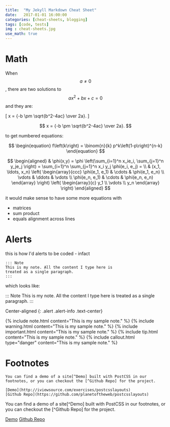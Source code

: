 ```yaml
---
title:  "My Jekyll Markdown Cheat Sheet"
date:   2017-01-01 16:00:00
categories: [cheat-sheets, blogging]
tags: [code, tests]
img : cheat-sheets.jpg
use_math: true
---
```


# Math


When $$a \ne 0$$, there are two solutions to $$ax^2 + bx + c = 0$$ and they are:

\[ x = {-b \pm \sqrt{b^2-4ac} \over 2a}. \]

$$ x = {-b \pm \sqrt{b^2-4ac} \over 2a}. $$

to get numbered equations:

$$
\begin{equation} 
  f\left(k\right) = \binom{n}{k} p^k\left(1-p\right)^{n-k}
\end{equation}
$$

$$ \begin{aligned}
  & \phi(x,y) = \phi \left(\sum_{i=1}^n x_ie_i, \sum_{j=1}^n y_je_j \right)
  = \sum_{i=1}^n \sum_{j=1}^n x_i y_j \phi(e_i, e_j) = \\
  & (x_1, \ldots, x_n) \left( \begin{array}{ccc}
      \phi(e_1, e_1) & \cdots & \phi(e_1, e_n) \\
      \vdots & \ddots & \vdots \\
      \phi(e_n, e_1) & \cdots & \phi(e_n, e_n)
    \end{array} \right)
  \left( \begin{array}{c}
      y_1 \\
      \vdots \\
      y_n
    \end{array} \right)
\end{aligned} $$

it would make sense to have some more equations with
- matrices
- sum product
- equals alignment across lines

# Alerts	

this is how I'd alerts to be coded - infact

```
::: Note 
This is my note. All the content I type here is 
treated as a single paragraph.
:::
```

which looks like: 

::: Note 
This is my note. All the content I type here is 
treated as a single paragraph.
:::

Center-aligned
{: .alert .alert-info .text-center}


{% include note.html content="This is my sample note." %}
{% include warning.html content="This is my sample note." %}
{% include important.html content="This is my sample note." %}
{% include tip.html content="This is my sample note." %}
{% include callout.html type="danger" content="This is my sample note." %}


# Footnotes


```
You can find a demo of a site[^Demo] built with PostCSS in our footnotes, or you can checkout the [^Github Repo] for the project.

[Demo](http://iviewsource.com/exercises/postcsslayouts)
[Github Repo](https://github.com/planetoftheweb/postcsslayouts)
```

You can find a demo of a site[^Demo] built with PostCSS in our footnotes, or you can checkout the [^Github Repo] for the project.

[Demo](http://iviewsource.com/exercises/postcsslayouts)
[Github Repo](https://github.com/planetoftheweb/postcsslayouts)
